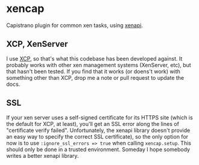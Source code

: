 # xencap

Capistrano plugin for common xen tasks, using [xenapi](https://github.com/meineerde/xenapi.rb).

## XCP, XenServer
I use [XCP](http://www.xen.org/products/cloudxen.html), so that's what this codebase has been developed against. It probably works with other xen management systems (XenServer, etc), but that hasn't been tested. If you find that it works (or doens't work) with something other than XCP, drop me a note or pull request to update the docs.

## SSL
If your xen server uses a self-signed certificate for its HTTPS site (which is the default for XCP, at least), you'll get an SSL error along the lines of "certificate verify failed". Unfortunately, the xenapi library doesn't provide an easy way to specify the correct SSL certificate), so the only option for now is to use `:ignore_ssl_errors => true` when calling `xencap.setup`. This should only be done in a trusted environment. Someday I hope somebody writes a better xenapi library.